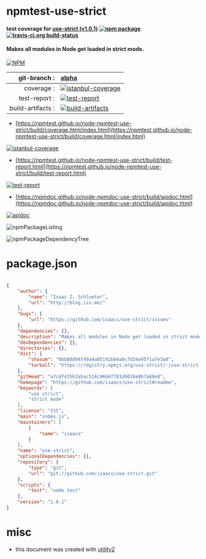 # npmtest-use-strict

#### test coverage for  [use-strict (v1.0.1)](https://github.com/isaacs/use-strict#readme)  [![npm package](https://img.shields.io/npm/v/npmtest-use-strict.svg?style=flat-square)](https://www.npmjs.org/package/npmtest-use-strict) [![travis-ci.org build-status](https://api.travis-ci.org/npmtest/node-npmtest-use-strict.svg)](https://travis-ci.org/npmtest/node-npmtest-use-strict)

#### Makes all modules in Node get loaded in strict mode.

[![NPM](https://nodei.co/npm/use-strict.png?downloads=true&downloadRank=true&stars=true)](https://www.npmjs.com/package/use-strict)

| git-branch : | [alpha](https://github.com/npmtest/node-npmtest-use-strict/tree/alpha)|
|--:|:--|
| coverage : | [![istanbul-coverage](https://npmtest.github.io/node-npmtest-use-strict/build/coverage.badge.svg)](https://npmtest.github.io/node-npmtest-use-strict/build/coverage.html/index.html)|
| test-report : | [![test-report](https://npmtest.github.io/node-npmtest-use-strict/build/test-report.badge.svg)](https://npmtest.github.io/node-npmtest-use-strict/build/test-report.html)|
| build-artifacts : | [![build-artifacts](https://npmtest.github.io/node-npmtest-use-strict/glyphicons_144_folder_open.png)](https://github.com/npmtest/node-npmtest-use-strict/tree/gh-pages/build)|

- [https://npmtest.github.io/node-npmtest-use-strict/build/coverage.html/index.html](https://npmtest.github.io/node-npmtest-use-strict/build/coverage.html/index.html)

[![istanbul-coverage](https://npmtest.github.io/node-npmtest-use-strict/build/screenCapture.buildCi.browser.%252Ftmp%252Fbuild%252Fcoverage.lib.html.png)](https://npmtest.github.io/node-npmtest-use-strict/build/coverage.html/index.html)

- [https://npmtest.github.io/node-npmtest-use-strict/build/test-report.html](https://npmtest.github.io/node-npmtest-use-strict/build/test-report.html)

[![test-report](https://npmtest.github.io/node-npmtest-use-strict/build/screenCapture.buildCi.browser.%252Ftmp%252Fbuild%252Ftest-report.html.png)](https://npmtest.github.io/node-npmtest-use-strict/build/test-report.html)

- [https://npmdoc.github.io/node-npmdoc-use-strict/build/apidoc.html](https://npmdoc.github.io/node-npmdoc-use-strict/build/apidoc.html)

[![apidoc](https://npmdoc.github.io/node-npmdoc-use-strict/build/screenCapture.buildCi.browser.%252Ftmp%252Fbuild%252Fapidoc.html.png)](https://npmdoc.github.io/node-npmdoc-use-strict/build/apidoc.html)

![npmPackageListing](https://npmtest.github.io/node-npmtest-use-strict/build/screenCapture.npmPackageListing.svg)

![npmPackageDependencyTree](https://npmtest.github.io/node-npmtest-use-strict/build/screenCapture.npmPackageDependencyTree.svg)



# package.json

```json

{
    "author": {
        "name": "Isaac Z. Schlueter",
        "url": "http://blog.izs.me/"
    },
    "bugs": {
        "url": "https://github.com/isaacs/use-strict/issues"
    },
    "dependencies": {},
    "description": "Makes all modules in Node get loaded in strict mode.",
    "devDependencies": {},
    "directories": {},
    "dist": {
        "shasum": "0bb80d94f49a4a05192b84a8c7d34e95f1a7e3a0",
        "tarball": "https://registry.npmjs.org/use-strict/-/use-strict-1.0.1.tgz"
    },
    "gitHead": "a7cdf43563a5ac514c96b6f781d9018e0b7a68e8",
    "homepage": "https://github.com/isaacs/use-strict#readme",
    "keywords": [
        "use strict",
        "strict mode"
    ],
    "license": "ISC",
    "main": "index.js",
    "maintainers": [
        {
            "name": "isaacs"
        }
    ],
    "name": "use-strict",
    "optionalDependencies": {},
    "repository": {
        "type": "git",
        "url": "git://github.com/isaacs/use-strict.git"
    },
    "scripts": {
        "test": "node test"
    },
    "version": "1.0.1"
}
```



# misc
- this document was created with [utility2](https://github.com/kaizhu256/node-utility2)
